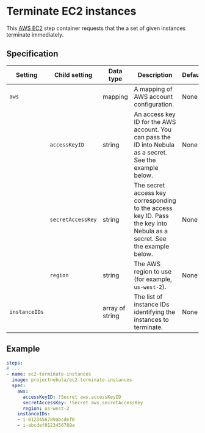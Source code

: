 # Terminate EC2 instances

This [AWS EC2](https://aws.amazon.com/ec2/) step container requests that the a
set of given instances terminate immediately.

## Specification

| Setting | Child setting | Data type | Description | Default | Required |
|---------|---------------|-----------|-------------|---------|----------|
| `aws` || mapping | A mapping of AWS account configuration. | None | True |
|| `accessKeyID` | string | An access key ID for the AWS account. You can pass the ID into Nebula as a secret. See the example below. | None | True |
|| `secretAccessKey` | string | The secret access key corresponding to the access key ID. Pass the key into Nebula as a secret. See the example below.| None | True |
|| `region` | string | The AWS region to use (for example, `us-west-2`). | None | True |
| `instanceIDs` || array of string | The list of instance IDs identifying the instances to terminate. | None | True |

## Example

```yaml
steps:
# ...
- name: ec2-terminate-instances
  image: projectnebula/ec2-terminate-instances
  spec:
    aws:
      accessKeyID: !Secret aws.accessKeyID
      secretAccessKey: !Secret aws.secretAccessKey
      region: us-west-2
    instanceIDs:
    - i-0123456789abcdef0
    - i-abcdef0123456789a
```
